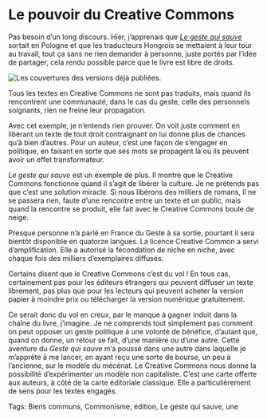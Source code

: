 # Le pouvoir du Creative Commons

Pas besoin d’un long discours. Hier, j’apprenais que [*Le geste qui sauve*](http://tcrouzet.com/le-geste-qui-sauve/) sortait en Pologne et que les traducteurs Hongrois se mettaient à leur tour au travail, tout ça sans ne rien demander à personne, juste portés par l’idée de partager, cela rendu possible parce que le livre est libre de droits.<span id="more-42920"></span>

![Les couvertures des versions déjà publiées.](http://tcrouzet.comhttps://tcrouzet.com/images_tc/2015/11/planche-small.jpg)

Tous les textes en Creative Commons ne sont pas traduits, mais quand ils rencontrent une communauté, dans le cas du geste, celle des personnels soignants, rien ne freine leur propagation.

Avec cet exemple, je n’entends rien prouver. On voit juste comment en libérant un texte de tout droit contraignant on lui donne plus de chances qu’à bien d’autres. Pour un auteur, c’est une façon de s’engager en politique, en faisant en sorte que ses mots se propagent là où ils peuvent avoir un effet transformateur.

*Le geste qui sauve* est un exemple de plus. Il montre que le Creative Commons fonctionne quand il s’agit de libérer la culture. Je ne prétends pas que c’est une solution miracle. Si nous libérons des milliers de romans, il ne se passera rien, faute d’une rencontre entre un texte et un public, mais quand la rencontre se produit, elle fait avec le Creative Commons boule de neige.

Presque personne n’a parlé en France du Geste à sa sortie, pourtant il sera bientôt disponible en quatorze langues. La licence Creative Common a servi d’amplification. Elle a autorisé la fécondation de niche en niche, avec chaque fois des milliers d’exemplaires diffusés.

Certains disent que le Creative Commons c’est du vol ! En tous cas, certainement pas pour les éditeurs étrangers qui peuvent diffuser un texte librement, pas plus que pour les lecteurs qui peuvent acheter la version papier à moindre prix ou télécharger la version numérique gratuitement.

Ce serait donc du vol en creux, par le manque à gagner induit dans la chaîne du livre, j’imagine. Je ne comprends tout simplement pas comment on peut opposer un geste politique à une volonté de bénéfice, d’autant que, quand on donne, un retour se fait, d’une manière ou d’une autre. Cette aventure du *Geste qui sauve* m’a poussé dans une autre dans laquelle je m’apprête à me lancer, en ayant reçu une sorte de bourse, un peu à l’ancienne, sur le modèle du mécénat. Le Creative Commons nous donne la possibilité d’expérimenter un modèle non capitaliste. C’est une carte offerte aux auteurs, à côté de la carte éditoriale classique. Elle a particulièrement de sens pour les textes engagés.

Tags: Biens communs, Commonisme, édition, Le geste qui sauve, une